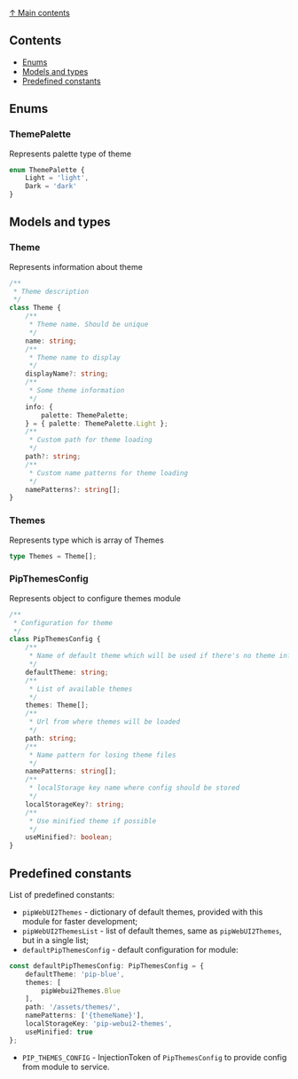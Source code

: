 [↑ Main contents](contents.md)

## Contents
* [Enums](#enums)
* [Models and types](#models-and-types)
* [Predefined constants](#predefined-constants)

## Enums

### ThemePalette
Represents palette type of theme
```typescript
enum ThemePalette {
    Light = 'light',
    Dark = 'dark'
}
```

## Models and types

### Theme
Represents information about theme
```typescript
/**
 * Theme description
 */
class Theme {
    /**
     * Theme name. Should be unique
     */
    name: string;
    /**
     * Theme name to display
     */
    displayName?: string;
    /**
     * Some theme information
     */
    info: {
        palette: ThemePalette;
    } = { palette: ThemePalette.Light };
    /**
     * Custom path for theme loading
     */
    path?: string;
    /**
     * Custom name patterns for theme loading
     */
    namePatterns?: string[];
}
```

### Themes
Represents type which is array of Themes
```typescript
type Themes = Theme[];
```

### PipThemesConfig
Represents object to configure themes module
```typescript
/**
 * Configuration for theme
 */
class PipThemesConfig {
    /**
     * Name of default theme which will be used if there's no theme information stored in localStorage
     */
    defaultTheme: string;
    /**
     * List of available themes
     */
    themes: Theme[];
    /**
     * Url from where themes will be loaded
     */
    path: string;
    /**
     * Name pattern for losing theme files
     */
    namePatterns: string[];
    /**
     * localStorage key name where config should be stored
     */
    localStorageKey?: string;
    /**
     * Use minified theme if possible
     */
    useMinified?: boolean;
}
```

## Predefined constants

List of predefined constants:
* `pipWebUI2Themes` - dictionary of default themes, provided with this module for faster development;
* `pipWebUI2ThemesList` - list of default themes, same as `pipWebUI2Themes`, but in a single list;
* `defaultPipThemesConfig` - default configuration for module:
```typescript
const defaultPipThemesConfig: PipThemesConfig = {
    defaultTheme: 'pip-blue',
    themes: [
        pipWebui2Themes.Blue
    ],
    path: '/assets/themes/',
    namePatterns: ['{themeName}'],
    localStorageKey: 'pip-webui2-themes',
    useMinified: true
};
```
* `PIP_THEMES_CONFIG` - InjectionToken of `PipThemesConfig` to provide config from module to service.